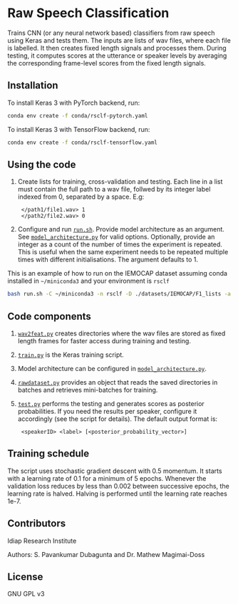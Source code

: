 # Raw Speech Classification

Trains CNN (or any neural network based) classifiers from raw speech
using Keras and tests them. The inputs are lists of wav files,
where each file is labelled. It then creates fixed length signals and
processes them. During testing, it computes scores at the
utterance or speaker levels by averaging the corresponding frame-level
scores from the fixed length signals.

## Installation

To install Keras 3 with PyTorch backend, run:

```bash
conda env create -f conda/rsclf-pytorch.yaml
```

To install Keras 3 with TensorFlow backend, run:

```bash
conda env create -f conda/rsclf-tensorflow.yaml
```

## Using the code

1. Create lists for training, cross-validation and testing.
   Each line in a list must contain the full path to a wav file,
   follwed by its integer label indexed from 0, separated by a space.
   E.g:

   ```
    </path1/file1.wav> 1
    </path2/file2.wav> 0
   ```

1. Configure and run [`run.sh`](run.sh). Provide model architecture as an
   argument. See [`model_architecture.py`](rsclf/model_architecture.py)
   for valid options. Optionally, provide an integer as a count of the
   number of times the experiment is repeated. This is useful when the
   same experiment needs to be repeated multiple times with different
   initialisations. The argument defaults to 1.

This is an example of how to run on the IEMOCAP dataset assuming conda
installed in `~/miniconda3` and your environment is `rsclf`

```bash
bash run.sh -C ~/miniconda3 -n rsclf -D ./datasets/IEMOCAP/F1_lists -a seg -o results/seg-f1 -R <IEMOCAP_ROOT>
```

## Code components

1. [`wav2feat.py`](rsclf/wav2feat.py) creates directories where the
   wav files are stored as fixed length frames for faster access
   during training and testing.

1. [`train.py`](rsclf/train.py) is the Keras training script.

1. Model architecture can be configured in
   [`model_architecture.py`](rsclf/model_architecture.py).

1. [`rawdataset.py`](rsclf/rawdataset.py) provides an object that
   reads the saved directories in batches and retrieves mini-batches
   for training.

1. [`test.py`](rsclf/test.py) performs the testing and generates
   scores as posterior probabilities. If you need the results per
   speaker, configure it accordingly (see the script for details). The
   default output format is:

   ```
    <speakerID> <label> [<posterior_probability_vector>]
   ```

## Training schedule

The script uses stochastic gradient descent with 0.5 momentum. It
starts with a learning rate of 0.1 for a minimum of 5 epochs. Whenever
the validation loss reduces by less than 0.002 between successive
epochs, the learning rate is halved. Halving is performed until the
learning rate reaches 1e-7.

## Contributors

Idiap Research Institute

Authors: S. Pavankumar Dubagunta and Dr. Mathew Magimai-Doss

## License

GNU GPL v3
